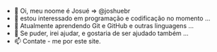 - 👋 Oi, meu noome é Josué => @joshuebr 
- 👀 estou interessado em programação e codificação no momento ...
- 🌱 Atualmente aprendendo Git e GitHub e outras linguagens ...
- 💞️ Se puder, irei ajudar, e gostaria de ser ajudado também ...
- 📫 Contate - me por este site.

<!---
joshuebr/joshuebr is a ✨ special ✨ repository because its `README.md` (this file) appears on your GitHub profile.
You can click the Preview link to take a look at your changes.
--->
